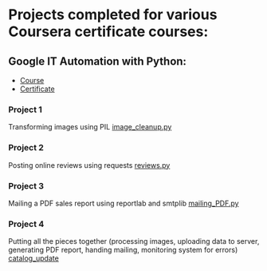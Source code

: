 # Projects completed for various Coursera certificate courses:

## Google IT Automation with Python: 
- [Course](https://www.coursera.org/specializations/google-it-automation)
- [Certificate](https://coursera.org/share/d57e5ebab5251281b9e23bcef8e11210)
### Project 1 
Transforming images using PIL
[image_cleanup.py](https://github.com/Nic-Sevic/Coursera/blob/main/image_cleanup.py)
### Project 2 
Posting online reviews using requests
[reviews.py](https://github.com/Nic-Sevic/Coursera/blob/main/reviews.py)
### Project 3 
Mailing a PDF sales report using reportlab and smtplib
[mailing_PDF.py](https://github.com/Nic-Sevic/Coursera/blob/main/mailing_PDF.py)
### Project 4 
Putting all the pieces together (processing images, uploading data to server, generating PDF report, handing mailing, monitoring system for errors)
[catalog_update](https://github.com/Nic-Sevic/Coursera/tree/main/catalog_update)
